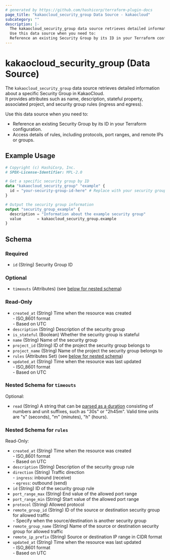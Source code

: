 ```yaml
---
# generated by https://github.com/hashicorp/terraform-plugin-docs
page_title: "kakaocloud_security_group Data Source - kakaocloud"
subcategory: ""
description: |-
  The kakaocloud_security_group data source retrieves detailed information about a specific Security Group in KakaoCloud.It provides attributes such as name, description, stateful property, associated project, and security group rules (ingress and egress).
  Use this data source when you need to:
  Reference an existing Security Group by its ID in your Terraform configuration.Access details of rules, including protocols, port ranges, and remote IPs or groups.
---
```


# kakaocloud_security_group (Data Source)

The `kakaocloud_security_group` data source retrieves detailed information about a specific Security Group in KakaoCloud.  
It provides attributes such as name, description, stateful property, associated project, and security group rules (ingress and egress).  

Use this data source when you need to:
- Reference an existing Security Group by its ID in your Terraform configuration.  
- Access details of rules, including protocols, port ranges, and remote IPs or groups.

## Example Usage

```terraform
# Copyright (c) HashiCorp, Inc.
# SPDX-License-Identifier: MPL-2.0

# Get a specific security group by ID
data "kakaocloud_security_group" "example" {
  id = "your-security-group-id-here" # Replace with your security group ID
}

# Output the security group information
output "security_group_example" {
  description = "Information about the example security group"
  value       = kakaocloud_security_group.example
}
```

<!-- schema generated by tfplugindocs -->
## Schema

### Required

- `id` (String) Security Group ID

### Optional

- `timeouts` (Attributes) (see [below for nested schema](#nestedatt--timeouts))

### Read-Only

- `created_at` (String) Time when the resource was created <br/> - ISO_8601 format <br/> - Based on UTC
- `description` (String) Description of the security group
- `is_stateful` (Boolean) Whether the security group is stateful
- `name` (String) Name of the security group
- `project_id` (String) ID of the project the security group belongs to
- `project_name` (String) Name of the project the security group belongs to
- `rules` (Attributes Set) (see [below for nested schema](#nestedatt--rules))
- `updated_at` (String) Time when the resource was last updated <br/> - ISO_8601 format <br/> - Based on UTC

<a id="nestedatt--timeouts"></a>
### Nested Schema for `timeouts`

Optional:

- `read` (String) A string that can be [parsed as a duration](https://pkg.go.dev/time#ParseDuration) consisting of numbers and unit suffixes, such as "30s" or "2h45m". Valid time units are "s" (seconds), "m" (minutes), "h" (hours).


<a id="nestedatt--rules"></a>
### Nested Schema for `rules`

Read-Only:

- `created_at` (String) Time when the resource was created <br/> - ISO_8601 format <br/> - Based on UTC
- `description` (String) Description of the security group rule
- `direction` (String) Traffic direction <br/> - `ingress`: inbound (receive) <br/> - `egress`: outbound (send)
- `id` (String) ID of the security group rule
- `port_range_max` (String) End value of the allowed port range
- `port_range_min` (String) Start value of the allowed port range
- `protocol` (String) Allowed protocol
- `remote_group_id` (String) ID of the source or destination security group for allowed traffic <br/> - Specify when the source/destination is another security group
- `remote_group_name` (String) Name of the source or destination security group for allowed traffic
- `remote_ip_prefix` (String) Source or destination IP range in CIDR format
- `updated_at` (String) Time when the resource was last updated <br/> - ISO_8601 format <br/> - Based on UTC
